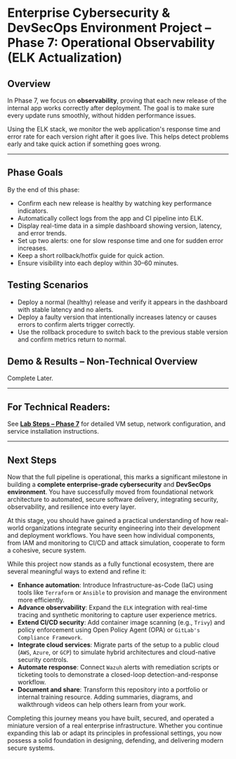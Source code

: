 # Enterprise Cybersecurity & DevSecOps Environment Project – Phase 7: Operational Observability (ELK Actualization)

## Overview

In Phase 7, we focus on **observability**, proving that each new release of the internal app works correctly after deployment. The goal is to make sure every update runs smoothly, without hidden performance issues.

Using the ELK stack, we monitor the web application's response time and error rate for each version right after it goes live. This helps detect problems early and take quick action if something goes wrong.

---

## Phase Goals

By the end of this phase:
- Confirm each new release is healthy by watching key performance indicators.
- Automatically collect logs from the app and CI pipeline into ELK.
- Display real-time data in a simple dashboard showing version, latency, and error trends.
- Set up two alerts: one for slow response time and one for sudden error increases.
- Keep a short rollback/hotfix guide for quick action.
- Ensure visibility into each deploy within 30–60 minutes.

## Testing Scenarios

- Deploy a normal (healthy) release and verify it appears in the dashboard with stable latency and no alerts.
- Deploy a faulty version that intentionally increases latency or causes errors to confirm alerts trigger correctly.
- Use the rollback procedure to switch back to the previous stable version and confirm metrics return to normal.

## Demo & Results – Non-Technical Overview 

Complete Later.

---

## **For Technical Readers:**  
See **[Lab Steps – Phase 7](lab-steps-phase-7.md)** for detailed VM setup, network configuration, and service installation instructions.

---

## Next Steps

Now that the full pipeline is operational, this marks a significant milestone in building a **complete enterprise-grade cybersecurity** and **DevSecOps environment**. You have successfully moved from foundational network architecture to automated, secure software delivery, integrating security, observability, and resilience into every layer.

At this stage, you should have gained a practical understanding of how real-world organizations integrate security engineering into their development and deployment workflows. You have seen how individual components, from IAM and monitoring to CI/CD and attack simulation, cooperate to form a cohesive, secure system.

While this project now stands as a fully functional ecosystem, there are several meaningful ways to extend and refine it:
- **Enhance automation**: Introduce Infrastructure-as-Code (IaC) using tools like `Terraform` or `Ansible` to provision and manage the environment more efficiently.
- **Advance observability**: Expand the `ELK` integration with real-time tracing and synthetic monitoring to capture user experience metrics.
- **Extend CI/CD security**: Add container image scanning (e.g., `Trivy`) and policy enforcement using Open Policy Agent (OPA) or `GitLab's Compliance Framework`.
- **Integrate cloud services**: Migrate parts of the setup to a public cloud (`AWS`, `Azure`, or `GCP`) to simulate hybrid architectures and cloud-native security controls.
- **Automate response**: Connect `Wazuh` alerts with remediation scripts or ticketing tools to demonstrate a closed-loop detection-and-response workflow.
- **Document and share**: Transform this repository into a portfolio or internal training resource. Adding summaries, diagrams, and walkthrough videos can help others learn from your work.

Completing this journey means you have built, secured, and operated a miniature version of a real enterprise infrastructure. Whether you continue expanding this lab or adapt its principles in professional settings, you now possess a solid foundation in designing, defending, and delivering modern secure systems.